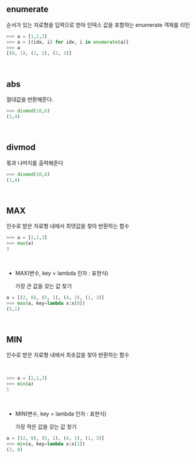 ## **enumerate**
 순서가 있는 자료형을 입력으로 받아 인덱스 값을 포함하는 enumerate 객체를 리턴

 ```python
>>> a = [1,2,3]
>>> a = [(idx, i) for idx, i in enumerate(a)]
>>> a
[(0, 1), (1, 2), (2, 3)]
 ```
 
<br>

## **abs**
절대값을 반환해준다.

```python
>>> divmod(10,6)
(1,4)
```
<br>

## **divmod**
몫과 나머지를 출력해준다

```python
>>> divmod(10,6)
(1,4)
```
<br>

## **MAX**
인수로 받은 자료형 내에서 최댓값을 찾아 반환하는 함수

```python
>>> a = [2,1,3]
>>> max(a)
3
```
<br>

* MAX(변수, key = lambda 인자 : 표현식)<br>

    가장 큰 값을 갖는 값 찾기<br>

```python
a = [(2, 0), (5, 1), (4, 2), (1, 3)]
>>> max(a, key=lambda x:x[0])
(5,1)
```
<br>

## **MIN**
인수로 받은 자료형 내에서 최솟값을 찾아 반환하는 함수

<br>

```python
>>> a = [2,1,3]
>>> min(a)
1
```
<br>

* MIN(변수, key = lambda 인자 : 표현식)<br>

    가장 작은 값을 갖는 값 찾기<br>

```python
a = [(2, 0), (5, 1), (4, 2), (1, 3)]
>>> min(a, key=lambda x:x[1])
(2, 0)
```
<br>